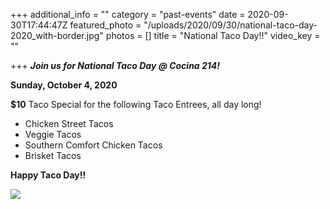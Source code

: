 +++
additional_info = ""
category = "past-events"
date = 2020-09-30T17:44:47Z
featured_photo = "/uploads/2020/09/30/national-taco-day-2020_with-border.jpg"
photos = []
title = "National Taco Day!!"
video_key = ""

+++
**_Join us for National Taco Day @ Cocina 214!_**

**Sunday, October 4, 2020**

**$10** Taco Special for the following Taco Entrees, all day long!

* Chicken Street Tacos
* Veggie Tacos
* Southern Comfort Chicken Tacos
* Brisket Tacos

**Happy Taco Day!!**

![](/uploads/2020/09/30/national-taco-day-2020_with-border.jpg)